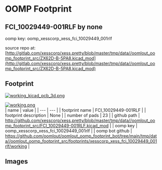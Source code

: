 # OOMP Footprint  
## FCI_10029449-001RLF  by none  
  
oomp key: oomp_xesscorp_xess_fci_10029449_001rlf  
  
source repo at: [http://gitlab.com/xesscorp/xess.pretty/blob/master/tmp/data//oomlout_oomp_footprint_src/ZX62D-B-5PA8.kicad_mod](http://gitlab.com/xesscorp/xess.pretty/blob/master/tmp/data//oomlout_oomp_footprint_src/ZX62D-B-5PA8.kicad_mod)  
## Footprint  
  
[![working_kicad_pcb_3d.png](working_kicad_pcb_3d_600.png)](working_kicad_pcb_3d.png)  
  
[![working.png](working_600.png)](working.png)  
| name | value | 
| --- | --- | 
| footprint name | FCI_10029449-001RLF | 
| footprint description | None | 
| number of pads | 23 | 
| github path | http://github.com/xesscorp/xess.pretty/blob/master/tmp/data//oomlout_oomp_footprint_src/FCI_10029449-001RLF.kicad_mod | 
| oomp key | oomp_xesscorp_xess_fci_10029449_001rlf | 
| oomp bot github | https://github.com/oomlout/oomlout_oomp_footprint_bot/tree/main/tmp/data//oomlout_oomp_footprint_src/footprints/xesscorp_xess_fci_10029449_001rlf/working | 
## Images  
